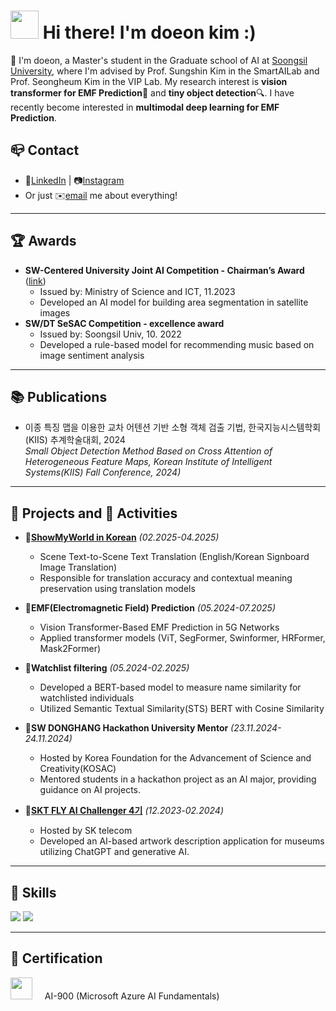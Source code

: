 # <img src="https://camo.githubusercontent.com/d552948e7884c41fde2d32b9221d79f0df2076c7d824aaab954ca93f53d95884/68747470733a2f2f6d656469612e67697068792e636f6d2f6d656469612f6876524a434c467a6361737252346961377a2f67697068792e676966" width="45" height="45"/> Hi there! I'm doeon kim :)

👋  I'm doeon, a Master's student in the Graduate school of AI at [Soongsil University](https://ssu.ac.kr/), where I'm advised by Prof. Sungshin Kim in the SmartAILab and Prof. Seongheum Kim in the VIP Lab. My research interest is **vision transformer for EMF Prediction**📡 and **tiny object detection**🔍. I have recently become interested in **multimodal deep learning for EMF Prediction**.

## 📪 **Contact**
- 🔗[LinkedIn](https://www.linkedin.com/in/%EB%8F%84%EC%96%B8-%EA%B9%80-5a5a952a6/) | 📷[Instagram](https://www.instagram.com/doeoniii_?igsh=MWd2N2wyZW1qd2NzYQ%3D%3D&utm_source=qr)
- Or just ✉️[email](mailto:doeon99@gmail.com) me about everything!

---

## 🏆 Awards
- **SW-Centered University Joint AI Competition - Chairman’s Award** ([link](https://github.com/kimdoeon/Satellite-Image-Building-Segmentation))
  - Issued by: Ministry of Science and ICT, 11.2023
  - Developed an AI model for building area segmentation in satellite images
- **SW/DT SeSAC Competition - excellence award**
  - Issued by: Soongsil Univ, 10. 2022
  - Developed a rule-based model for recommending music based on image sentiment analysis
---

## 📚 Publications
- 이종 특징 맵을 이용한 교차 어텐션 기반 소형 객체 검출 기법, 한국지능시스템학회(KIIS) 추계학술대회, 2024<br/>
*Small Object Detection Method Based on Cross Attention of Heterogeneous Feature Maps, Korean Institute of Intelligent Systems(KIIS) Fall Conference, 2024)*
 
---

## 📂 Projects and 🧩 Activities 

- **📂[ShowMyWorld in Korean](https://github.com/ShowMyWorldInKorean/visualTranslation)** *(02.2025-04.2025)*<br/>
  - Scene Text-to-Scene Text Translation (English/Korean Signboard Image Translation)  
  - Responsible for translation accuracy and contextual meaning preservation using translation models  

- **📂EMF(Electromagnetic Field) Prediction** *(05.2024-07.2025)*<br/>
  - Vision Transformer-Based EMF Prediction in 5G Networks  
  - Applied transformer models (ViT, SegFormer, Swinformer, HRFormer, Mask2Former)

- **📂Watchlist filtering** *(05.2024-02.2025)*<br/>
  - Developed a BERT-based model to measure name similarity for watchlisted individuals  
  - Utilized Semantic Textual Similarity(STS) BERT with Cosine Similarity
    
- **🧩SW DONGHANG Hackathon University Mentor** *(23.11.2024-24.11.2024)*<br/>
  - Hosted by Korea Foundation for the Advancement of Science and Creativity(KOSAC)
  - Mentored students in a hackathon project as an AI major, providing guidance on AI projects.
    
- **🧩[SKT FLY AI Challenger 4기](https://github.com/FLYAI4)** *(12.2023-02.2024)*<br/>
   - Hosted by SK telecom
   - Developed an AI-based artwork description application for museums utilizing ChatGPT and generative AI.
 
---

## 💪 Skills
<p>
  <img src="https://img.shields.io/badge/Python-3776AB?style=for-the-badge&logo=python&logoColor=white"/>
  <img src="https://img.shields.io/badge/PyTorch-EE4C2C?style=for-the-badge&logo=pytorch&logoColor=white"/>
</p>

---

## 📜 Certification
<div style="display: flex; align-items: baseline; gap: 8px;">
    <img src="https://cdn.pixabay.com/photo/2021/08/10/15/36/microsoft-6536268_1280.png" width="35">
    <span>&nbsp&nbsp&nbspAI-900 (Microsoft Azure AI Fundamentals)</span>
</div>
